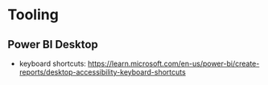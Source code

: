 # Tooling

## Power BI Desktop
- keyboard shortcuts: https://learn.microsoft.com/en-us/power-bi/create-reports/desktop-accessibility-keyboard-shortcuts
